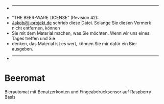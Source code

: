 * -------------------------------------------------------------------------------------------
* "THE BEER-WARE LICENSE" (Revision 42):
* Jakob@j-projekt.de schrieb diese Datei. Solange Sie diesen Vermerk nicht entfernen, können
* Sie mit dem Material machen, was Sie möchten. Wenn wir uns eines Tages treffen und Sie
* denken, das Material ist es wert, können Sie mir dafür ein Bier ausgeben.
* -------------------------------------------------------------------------------------------

# Beeromat
Bierautomat mit Benutzerkonten und Fingeabdrucksensor auf Raspberry Basis

